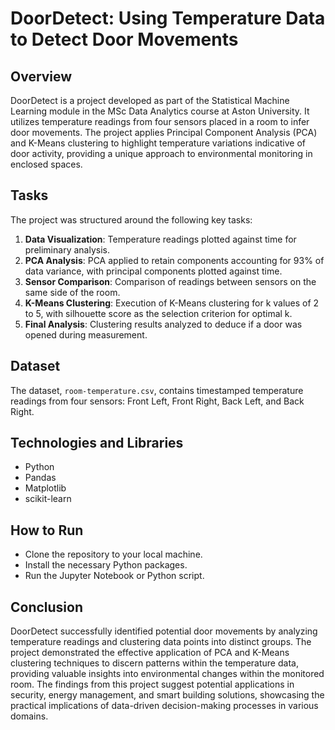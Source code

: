 # DoorDetect: Using Temperature Data to Detect Door Movements

## Overview
DoorDetect is a project developed as part of the Statistical Machine Learning module in the MSc Data Analytics course at Aston University. It utilizes temperature readings from four sensors placed in a room to infer door movements. The project applies Principal Component Analysis (PCA) and K-Means clustering to highlight temperature variations indicative of door activity, providing a unique approach to environmental monitoring in enclosed spaces.
 
## Tasks
The project was structured around the following key tasks:
1. **Data Visualization**: Temperature readings plotted against time for preliminary analysis.
2. **PCA Analysis**: PCA applied to retain components accounting for 93% of data variance, with principal components plotted against time.
3. **Sensor Comparison**: Comparison of readings between sensors on the same side of the room.
4. **K-Means Clustering**: Execution of K-Means clustering for k values of 2 to 5, with silhouette score as the selection criterion for optimal k.
5. **Final Analysis**: Clustering results analyzed to deduce if a door was opened during measurement.

## Dataset
The dataset, `room-temperature.csv`, contains timestamped temperature readings from four sensors: Front Left, Front Right, Back Left, and Back Right.

## Technologies and Libraries
- Python
- Pandas
- Matplotlib
- scikit-learn


## How to Run
- Clone the repository to your local machine.
- Install the necessary Python packages.
- Run the Jupyter Notebook or Python script.

## Conclusion
DoorDetect successfully identified potential door movements by analyzing temperature readings and clustering data points into distinct groups. The project demonstrated the effective application of PCA and K-Means clustering techniques to discern patterns within the temperature data, providing valuable insights into environmental changes within the monitored room. The findings from this project suggest potential applications in security, energy management, and smart building solutions, showcasing the practical implications of data-driven decision-making processes in various domains.

